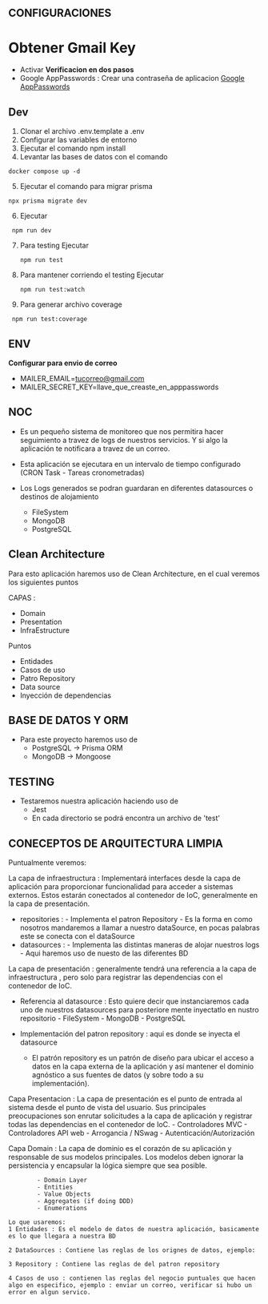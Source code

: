 ##  CONFIGURACIONES 

# Obtener Gmail Key 

- Activar **Verificacion en dos pasos**
- Google AppPasswords : Crear una contraseña de aplicacion
[Google AppPasswords](https://myaccount.google.com/u/0/apppasswords?rapt=AEjHL4MZMyQSPzAAL6obJ6Xhuj9ydPxOzpvX4rfPc6sJYMsBN3VcEXJ32kVUpMoUtly6sO_IYvNOcDmsQVj1ZNlT3AaTNfvuTCiM1aiw52dRSCzYoot1h-k)

## Dev
1. Clonar el archivo .env.template a .env
2. Configurar las variables de entorno
3. Ejecutar el comando npm install
4. Levantar las bases de datos con el comando
 ```
 docker compose up -d
 ```

5. Ejecutar el comando para migrar prisma
  ```
  npx prisma migrate dev
  ```
   
6. Ejecutar
  ```
   npm run dev
  ```

7. Para testing Ejecutar 
   ````
   npm run test
   ```` 
7. Para mantener corriendo el testing Ejecutar 
   ````
   npm run test:watch
   ```` 
8. Para generar archivo coverage  
  ````
   npm run test:coverage
   ```` 

## ENV
  **Configurar para envio de correo**
  - MAILER_EMAIL=tucorreo@gmail.com
  - MAILER_SECRET_KEY=llave_que_creaste_en_apppasswords

## NOC

- Es un pequeño sistema de monitoreo que nos permitira hacer seguimiento a travez de logs de nuestros servicios.
Y si algo la aplicación te notificara a travez de un correo.

- Esta aplicación se ejecutara en un intervalo de tiempo configurado (CRON Task - Tareas cronometradas)

- Los Logs generados se podran guardaran en diferentes datasources o destinos de alojamiento
   - FileSystem
   - MongoDB
   - PostgreSQL


## Clean Architecture

Para esto aplicación haremos uso de Clean Architecture, en el cual veremos los siguientes puntos

CAPAS : 
  - Domain
  - Presentation
  - InfraEstructure

Puntos
  - Entidades
  - Casos de uso
  - Patro Repository
  - Data source
  - Inyección de dependencias

## BASE DE DATOS Y ORM
 - Para este proyecto haremos uso de 
   - PostgreSQL -> Prisma ORM
   - MongoDB -> Mongoose

## TESTING 

- Testaremos nuestra aplicación haciendo uso de 
  - Jest
  - En cada directorio se podrá encontra un archivo de 'test'


## CONECEPTOS DE ARQUITECTURA LIMPIA

Puntualmente veremos:

La capa de infraestructura : Implementará interfaces desde la capa de aplicación para proporcionar funcionalidad para acceder a sistemas externos. Estos estarán conectados al contenedor de IoC, generalmente en la capa de presentación.

   - repositories : 
          - Implementa el patron Repository 
          - Es la forma en como nosotros mandaremos a llamar a nuestro dataSource, en pocas palabras este se conecta con el dataSource
   - datasources : 
          - Implementa las distintas maneras de alojar nuestros logs 
          - Aqui haremos uso de nuesto de las diferentes BD

La capa de presentación : generalmente tendrá una referencia a la capa de infraestructura , pero solo para registrar las dependencias con el contenedor de IoC. 
  
  - Referencia al datasource : Esto quiere decir que instanciaremos cada uno de nuestros datasources para posteriore mente inyectatlo en nustro repositorio
                                    - FileSystem
                                    - MongoDB
                                    - PostgreSQL

  - Implementación del patron repository : aqui es donde se inyecta el datasource
     - El patrón repository es un patrón de diseño para ubicar el acceso a datos en la capa externa de la aplicación y así mantener el dominio agnóstico a sus fuentes de datos (y sobre todo a su implementación).


Capa Presentacion : La capa de presentación es el punto de entrada al sistema desde el punto de vista del usuario. Sus principales preocupaciones son enrutar solicitudes a la capa de aplicación y registrar todas las dependencias en el contenedor de IoC. 
                          - Controladores MVC
                          - Controladores API web
                          - Arrogancia / NSwag
                          - Autenticación/Autorización

Capa Domain : La capa de dominio es el corazón de su aplicación y responsable de sus modelos principales. Los modelos deben ignorar la persistencia y encapsular la lógica siempre que sea posible. 

            - Domain Layer
            - Entities
            - Value Objects
            - Aggregates (if doing DDD)
            - Enumerations

    Lo que usaremos: 
    1 Entidades : Es el modelo de datos de nuestra aplicación, basicamente es lo que llegara a nuestra BD

    2 DataSources : Contiene las reglas de los orignes de datos, ejemplo:

    3 Repository : Contiene las reglas de del patron repository

    4 Casos de uso : contienen las reglas del negocio puntuales que hacen algo en especifico, ejemplo : enviar un correo, verificar si hubo un error en algun servico.

  
